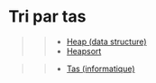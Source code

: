 # Tri par tas

>> - [Heap (data structure)](https://en.wikipedia.org/wiki/Heap_%28data_structure%29)
>> - [Heapsort](https://en.wikipedia.org/wiki/Heapsort)

>> - [Tas (informatique)](https://fr.wikipedia.org/wiki/Tas_%28informatique%29)
